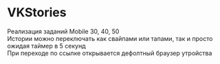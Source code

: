 # VKStories

Реализация заданий Mobile 30, 40, 50 <br>
Истории можно переключать как свайпами или тапами, так и просто ожидая таймер в 5 секунд <br>
При переходе по ссылке открывается дефолтный браузер утройства
